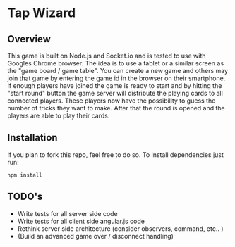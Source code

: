# Tap Wizard
## Overview

This game is built on Node.js and Socket.io and is tested to use with Googles Chrome browser. The idea is to use a tablet or a similar screen as the "game board / game table". You can create a new game and others may join that game by entering the game id in the browser on their smartphone. 
If enough players have joined the game is ready to start and by hitting the "start round" button the game server will distribute the playing cards to all connected players. These players now have the possibility to guess the number of tricks they want to make. After that the round is opened and the players are able to play their cards.

## Installation

If you plan to fork this repo, feel free to do so. To install dependencies just run:
    
    npm install


## TODO's
- Write tests for all server side code
- Write tests for all client side angular.js code
- Rethink server side architecture (consider observers, command, etc.. )
- (Build an advanced game over / disconnect handling)




